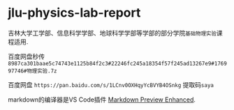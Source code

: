 # jlu-physics-lab-report
吉林大学工学部、信息科学学部、地球科学学部等学部的部分学院`基础物理实验`课程适用.

百度网盘秒传
`8987ca301baae5c74743e1125b84f2c3#22246fc245a18354f57f245ad13267e9#176997746#物理实验.7z`

百度网盘 `https://pan.baidu.com/s/1LCnv0OXHqyYcBVYB4OSnkg` 提取码`saya`

markdown的编译器是VS Code插件 [Markdown Preview Enhanced](https://marketplace.visualstudio.com/items?itemName=shd101wyy.markdown-preview-enhanced).
